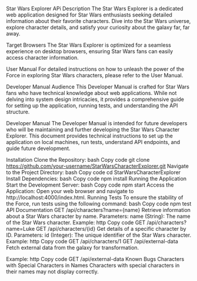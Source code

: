 Star Wars Explorer APi Description The Star Wars Explorer is a dedicated web application designed for Star Wars enthusiasts seeking detailed information about their favorite characters. Dive into the Star Wars universe, explore character details, and satisfy your curiosity about the galaxy far, far away.

Target Browsers The Star Wars Explorer is optimized for a seamless experience on desktop browsers, ensuring Star Wars fans can easily access character information.

User Manual For detailed instructions on how to unleash the power of the Force in exploring Star Wars characters, please refer to the User Manual.

Developer Manual Audience This Developer Manual is crafted for Star Wars fans who have technical knowledge about web applications. While not delving into system design intricacies, it provides a comprehensive guide for setting up the application, running tests, and understanding the API structure.

Developer Manual
The Developer Manual is intended for future developers who will be maintaining and further developing the Star Wars Character Explorer. This document provides technical instructions to set up the application on local machines, run tests, understand API endpoints, and guide future development.

Installation
Clone the Repository:
bash
Copy code
git clone https://github.com/your-username/StarWarsCharacterExplorer.git
Navigate to the Project Directory:
bash
Copy code
cd StarWarsCharacterExplorer
Install Dependencies:
bash
Copy code
npm install
Running the Application
Start the Development Server:
bash
Copy code
npm start
Access the Application:
Open your web browser and navigate to http://localhost:4000/index.html.
Running Tests
To ensure the stability of the Force, run tests using the following command:
bash
Copy code
npm test
API Documentation
GET /api/characters?name={name}
Retrieve information about a Star Wars character by name.
Parameters:
name (String): The name of the Star Wars character.
Example:
http
Copy code
GET /api/characters?name=Luke
GET /api/characters/{id}
Get details of a specific character by ID.
Parameters:
id (Integer): The unique identifier of the Star Wars character.
Example:
http
Copy code
GET /api/characters/1
GET /api/external-data
Fetch external data from the galaxy for transformation.

Example:
http
Copy code
GET /api/external-data
Known Bugs
Characters with Special Characters in Names
Characters with special characters in their names may not display correctly.

